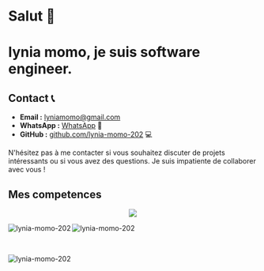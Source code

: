 # Salut 👋

<!--
**lynia-momo-202/lynia-momo-202** is a ✨ _special_ ✨ repository because its `README.md` (this file) appears on your GitHub profile.

Here are some ideas to get you started:

- 🔭 I’m currently working on ...
- 🌱 I’m currently learning ...
- 👯 I’m looking to collaborate on ...
- 🤔 I’m looking for help with ...
- 💬 Ask me about ...
- 📫 How to reach me: ...
- 😄 Pronouns: ...
- ⚡ Fun fact: ...
-->

# lynia momo, je suis software engineer.
<!--
![](https://komarev.com/ghpvc/?username=Starland9&abbreviated=true)

## Mes valeurs
Je suis passionné par l'apprentissage continu, la résolution de problèmes complexes et la création de solutions innovantes. Je suis motivé par l'opportunité de collaborer avec d'autres développeurs talentueux pour créer des expériences exceptionnelles.
-->
## Contact 📞
- **Email :** [lyniamomo@gmail.com](mailto:lyniamomo@gmail.com)
- **WhatsApp :** [WhatsApp](https://wa.me/237656262683) 📱
- **GitHub :** [github.com/lynia-momo-202](https://github.com/lynia-momo-202/) 💻

N'hésitez pas à me contacter si vous souhaitez discuter de projets intéressants ou si vous avez des questions. Je suis impatiente de collaborer avec vous !



## Mes competences
<p align="center">
  <a href="https://skillicons.dev">
    <img src="https://skillicons.dev/icons?i=dotnet,c,java,flutter,js,jquery,react,python,html,css,firebase,git,github,postman,figma,bootstrap,tailwind,jira,confluence" />
  </a>
</p>

<!-- 
<h2 style="color: #44AEFB">📊 Statistics</h2>

![stats_banner](https://user-images.githubusercontent.com/78341798/194534778-d662496c-ae00-4e8d-ae9b-b90912054e7f.gif) -->

<!-- Begin Stats Cards -->
<!-- Resources:  -->
<!-- Github & Languages Stats: https://github.com/anuraghazra/github-readme-stats --> 
<!-- Streak Stats: https://github.com/denvercoder1/github-readme-streak-stats -->
<!-- Change the value after ?username= to your GitHub username. -->
<p><img align="left" src="https://github-readme-stats.vercel.app/api?username=lynia-momo-202&hide=stars&count_private=true&show_icons=true&theme=algolia&border_radius=20" alt="lynia-momo-202" /></p>

<p><img align="center" src="https://github-readme-stats.vercel.app/api/top-langs/?username=lynia-momo-202&layout=compact&show_icons=true&theme=algolia&border_radius=20" alt="lynia-momo-202" /></p>
<br>
<p><img align="center" src="https://streak-stats.demolab.com?user=lynia-momo-202&count_private=true&theme=algolia&border_radius=20" alt="lynia-momo-202" /></p>


